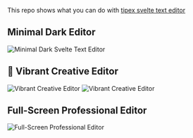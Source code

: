 This repo shows what you can do with [tipex svelte text editor](https://github.com/friendofsvelte/tipex)

## Minimal Dark Editor
![Minimal Dark Svelte Text Editor](https://github.com/user-attachments/assets/b3d5bba4-b507-4c02-9248-9224909943a0)


## 🎨 Vibrant Creative Editor
![Vibrant Creative Editor](https://github.com/user-attachments/assets/8e5ef504-890f-4db9-b641-8249f89b270a)
![Vibrant Creative Editor](https://github.com/user-attachments/assets/e0e5fc72-e857-43e5-aae6-3a8bf2a2ac2c)

## Full-Screen Professional Editor
![Full-Screen Professional Editor](https://github.com/user-attachments/assets/b9d32dfd-9872-4874-93ed-c9d7a30370ef)

